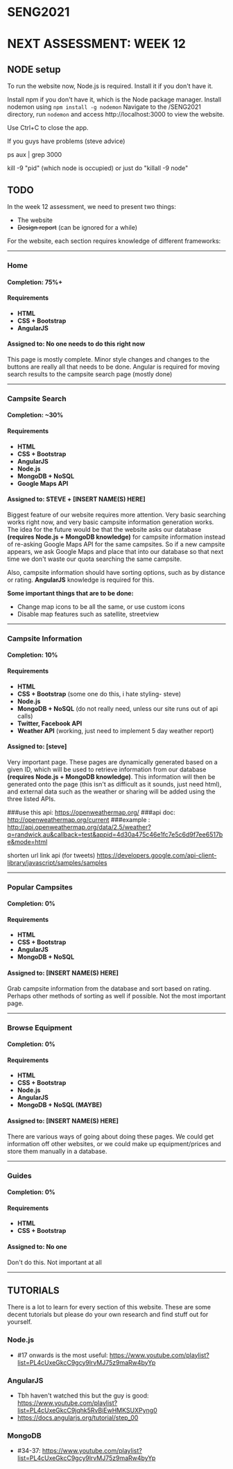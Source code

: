 # SENG2021

# NEXT ASSESSMENT: WEEK 12

## NODE setup
To run the website now, Node.js is required. Install it if you don't have it.

Install npm if you don't have it, which is the Node package manager.
Install nodemon using `npm install -g nodemon`
Navigate to the /SENG2021 directory, run `nodemon` and access http://localhost:3000 to view the website.

Use Ctrl+C to close the app.

If you guys have problems (steve advice)

ps aux | grep 3000

kill -9 "pid" (which node is occupied) or just do "killall -9 node"

## TODO
In the week 12 assessment, we need to present two things:
* The website
* ~~Design report~~ (can be ignored for a while)

For the website, each section requires knowledge of different frameworks:

___

### Home
#### Completion: 75%+
#### Requirements
* **HTML**
* **CSS + Bootstrap**
* **AngularJS**

#### Assigned to: No one needs to do this right now

This page is mostly complete. Minor style changes and changes to the buttons are really all
that needs to be done. Angular is required for moving search results to the campsite search page (mostly done)

___

### Campsite Search
#### Completion: ~30%
#### Requirements
* **HTML**
* **CSS + Bootstrap**
* **AngularJS**
* **Node.js**
* **MongoDB + NoSQL**
* **Google Maps API**

#### Assigned to: STEVE + [INSERT NAME(S) HERE]

Biggest feature of our website requires more attention. Very basic searching works right now, and very basic campsite information generation works. The idea for the future would be that the website asks our database **(requires Node.js + MongoDB knowledge)** for campsite information instead of re-asking Google Maps API for the same campsites. So if a new campsite appears, we ask Google Maps and place that into our database so that next time we don't waste our quota searching the same campsite.

Also, campsite information should have sorting options, such as by distance or rating. **AngularJS** knowledge is required for this.

**Some important things that are to be done:**
* Change map icons to be all the same, or use custom icons
* Disable map features such as satellite, streetview

___

### Campsite Information
#### Completion: 10%
#### Requirements
* **HTML**
* **CSS + Bootstrap** (some one do this, i hate styling- steve)
* **Node.js** 
* **MongoDB + NoSQL** (do not really need, unless our site runs out of api calls)
* **Twitter, Facebook API** 
* **Weather API** (working, just need to implement 5 day weather report)

#### Assigned to: [steve]

Very important page. These pages are dynamically generated based on a given ID, which will be used to retrieve information from our database **(requires Node.js + MongoDB knowledge)**. This information will then be generated onto the page (this isn't as difficult as it sounds, just need html), and external data such as the weather or sharing will be added using the three listed APIs.


###use this api: https://openweathermap.org/
###api doc: http://openweathermap.org/current
###example : http://api.openweathermap.org/data/2.5/weather?q=randwick,au&callback=test&appid=4d30a475c46e1fc7e5c6d9f7ee6517be&mode=html


shorten url link api (for tweets)
https://developers.google.com/api-client-library/javascript/samples/samples
___

### Popular Campsites
#### Completion: 0%
#### Requirements
* **HTML**
* **CSS + Bootstrap**
* **AngularJS**
* **MongoDB + NoSQL**

#### Assigned to: [INSERT NAME(S) HERE]

Grab campsite information from the database and sort based on rating. Perhaps other methods of sorting as well if possible. Not the most important page.

___

### Browse Equipment
#### Completion: 0%
#### Requirements
* **HTML**
* **CSS + Bootstrap**
* **Node.js**
* **AngularJS**
* **MongoDB + NoSQL (MAYBE)**

#### Assigned to: [INSERT NAME(S) HERE]

There are various ways of going about doing these pages. We could get information off other websites, or we could make up equipment/prices and store them manually in a database.

___

### Guides
#### Completion: 0%
#### Requirements
* **HTML**
* **CSS + Bootstrap**

#### Assigned to: No one

Don't do this. Not important at all

___

## TUTORIALS
There is a lot to learn for every section of this website. These are some decent tutorials but please do your own research and find stuff out for yourself.

### Node.js
* \#17 onwards is the most useful: https://www.youtube.com/playlist?list=PL4cUxeGkcC9gcy9lrvMJ75z9maRw4byYp

### AngularJS
* Tbh haven't watched this but the guy is good: https://www.youtube.com/playlist?list=PL4cUxeGkcC9jqhk5RvBiEwHMKSUXPyng0
* https://docs.angularjs.org/tutorial/step_00

### MongoDB
* \#34-37: https://www.youtube.com/playlist?list=PL4cUxeGkcC9gcy9lrvMJ75z9maRw4byYp
